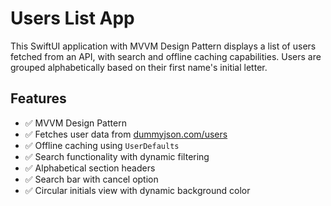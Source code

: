 # Users List App

This SwiftUI application with MVVM Design Pattern displays a list of users fetched from an API, with search and offline caching capabilities. Users are grouped alphabetically based on their first name's initial letter.

## Features

- ✅ MVVM Design Pattern
- ✅ Fetches user data from [dummyjson.com/users](https://dummyjson.com/users)
- ✅ Offline caching using `UserDefaults`
- ✅ Search functionality with dynamic filtering
- ✅ Alphabetical section headers
- ✅ Search bar with cancel option
- ✅ Circular initials view with dynamic background color

